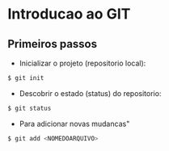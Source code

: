 # Introducao ao GIT

## Primeiros passos

- Inicializar o projeto (repositorio local):

```bash
$ git init
```

- Descobrir o estado (status) do repositorio:

```bash
$ git status
```

- Para adicionar novas mudancas"

```bash
$ git add <NOMEDOARQUIVO>
```
